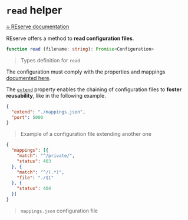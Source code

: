 # `read` helper

[🔝 REserve documentation](README.md)

REserve offers a method to **read configuration files**.

```typescript
function read (filename: string): Promise<Configuration>
```

> Types definition for `read`

The configuration must comply with the properties and mappings [documented here](configuration.md).

The [`extend`](configuration.md#extend) property enables the chaining of configuration files to **foster reusability**, like in the following example.

```json
{
  "extend": "./mappings.json",
  "port": 5000
}
```

> Example of a configuration file extending another one

```json
{
  "mappings": [{
    "match": "^/private/",
    "status": 403
  }, {
    "match": "^/(.*)",
    "file": "./$1"
  }, {
    "status": 404
  }]
}
```

> `mappings.json` configuration file